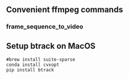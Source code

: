 ## Convenient ffmpeg commands

### frame_sequence_to_video

## Setup btrack on MacOS

```shell
#brew install suite-sparse
conda install cvxopt
pip install btrack
```